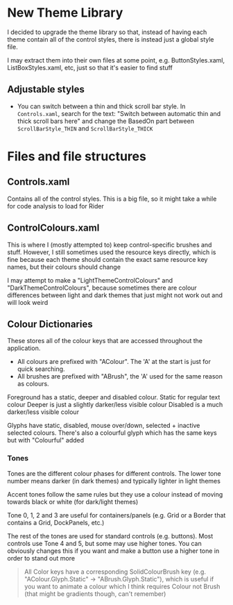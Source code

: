 <!-- MIT License
   - https://github.com/AngryCarrot789/WPFDarkTheme/blob/5993251fed1780ead1a01630d2f0d792e71c8eab/LICENSE
   -
   - See NOTICE.md for the full license text.
   -->

<!-- readme.md
   - https://github.com/AngryCarrot789/WPFDarkTheme/blob/5993251fed1780ead1a01630d2f0d792e71c8eab/Theme.WPF/Themes/readme.md
   -->

# New Theme Library

I decided to upgrade the theme library so that, instead of having each theme
contain all of the control styles, there is instead just a global style file.

I may extract them into their own files at some point, e.g. ButtonStyles.xaml,
ListBoxStyles.xaml, etc, just so that it's easier to find stuff

## Adjustable styles

- You can switch between a thin and thick scroll bar style. In `Controls.xaml`, search
  for the text: "Switch between automatic thin and thick scroll bars here" and change the
  BasedOn part between `ScrollBarStyle_THIN` and `ScrollBarStyle_THICK`

# Files and file structures

## Controls.xaml

Contains all of the control styles. This is a big file, so it might take a while
for code analysis to load for Rider

## ControlColours.xaml

This is where I (mostly attempted to) keep control-specific brushes and stuff.
However, I still sometimes used the resource keys directly, which is fine because each theme
should contain the exact same resource key names, but their colours should change

I may attempt to make a "LightThemeControlColours" and "DarkThemeControlColours", because sometimes
there are colour differences between light and dark themes that just might not work out and will look weird

## Colour Dictionaries

These stores all of the colour keys that are accessed throughout the application.

- All colours are prefixed with "AColour". The 'A' at the start is just for quick searching.
- All brushes are prefixed with "ABrush", the 'A' used for the same reason as colours.

Foreground has a static, deeper and disabled colour.
Static for regular text colour
Deeper is just a slightly darker/less visible colour
Disabled is a much darker/less visible colour

Glyphs have static, disabled, mouse over/down, selected + inactive selected colours.
There's also a colourful glyph which has the same keys but with "Colourful" added

### Tones

Tones are the different colour phases for different controls. The lower tone number
means darker (in dark themes) and typically lighter in light themes

Accent tones follow the same rules but they use a colour instead of
moving towards black or white (for dark/light themes)

Tone 0, 1, 2 and 3 are useful for containers/panels (e.g. Grid or a Border that
contains a Grid, DockPanels, etc.)

The rest of the tones are used for standard controls (e.g. buttons). Most controls
use Tone 4 and 5, but some may use higher tones. You can obviously changes this
if you want and make a button use a higher tone in order to stand out more

> All Color keys have a corresponding SolidColourBrush key
> (e.g. "AColour.Glyph.Static" -> "ABrush.Glyph.Static"), which is useful
> if you want to animate a colour which I think requires Colour not Brush
> (that might be gradients though, can't remember)
